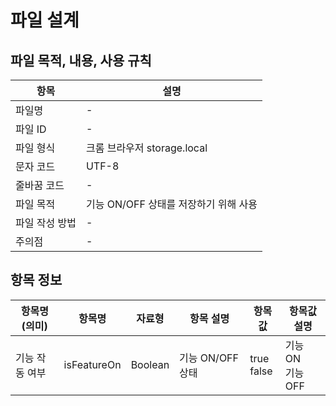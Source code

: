 # 파일 설계

## 파일 목적, 내용, 사용 규칙
|항목|설명|
|----|----|
|파일명|-|
|파일 ID|-|
|파일 형식|크롬 브라우저 storage.local|
|문자 코드|UTF-8|
|줄바꿈 코드|-|
|파일 목적|기능 ON/OFF 상태를 저장하기 위해 사용|
|파일 작성 방법|-|
|주의점|-|

## 항목 정보
|항목명(의미)|항목명|자료형|항목 설명|항목값|항목값 설명|
|----|----|----|----|----|----|
|기능 작동 여부|isFeatureOn|Boolean|기능 ON/OFF 상태|true<br>false|기능 ON<br>기능 OFF|

